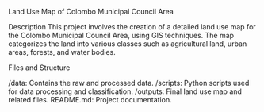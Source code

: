Land Use Map of Colombo Municipal Council Area

Description This project involves the creation of a detailed land use map for the Colombo Municipal Council Area, using GIS techniques. The map categorizes the land into various classes such as agricultural land, urban areas, forests, and water bodies.

Files and Structure

/data: Contains the raw and processed data.
/scripts: Python scripts used for data processing and classification.
/outputs: Final land use map and related files.
README.md: Project documentation.
